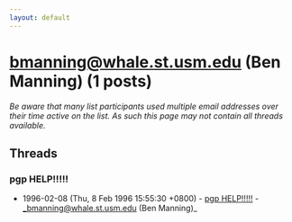 ```yaml
---
layout: default
---
```


# bmanning@whale.st.usm.edu (Ben Manning) (1 posts)

_Be aware that many list participants used multiple email addresses over their time active on the list. As such this page may not contain all threads available._

## Threads

### pgp HELP!!!!!
+ 1996-02-08 (Thu, 8 Feb 1996 15:55:30 +0800) - [pgp HELP!!!!!](/archive/1996/02/d2a41d2e7d30d2be2fbbe23371d796ebf74d3dd438c09d22c85bb21d9210af4c) - _bmanning@whale.st.usm.edu (Ben Manning)_

